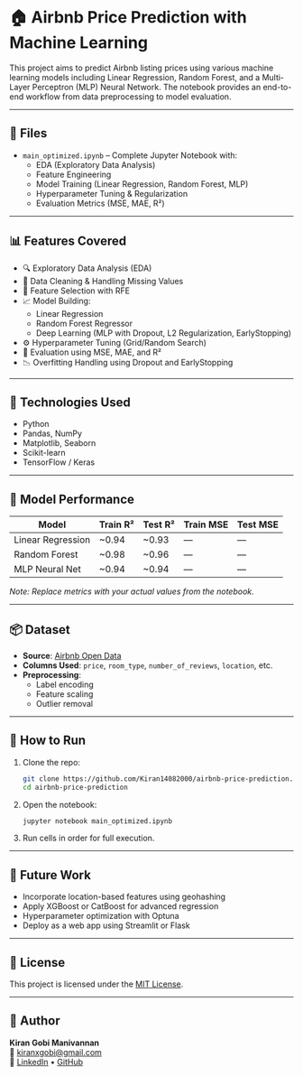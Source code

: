 # 🏠 Airbnb Price Prediction with Machine Learning

This project aims to predict Airbnb listing prices using various machine learning models including Linear Regression, Random Forest, and a Multi-Layer Perceptron (MLP) Neural Network. The notebook provides an end-to-end workflow from data preprocessing to model evaluation.

---

## 📁 Files

- `main_optimized.ipynb` – Complete Jupyter Notebook with:
  - EDA (Exploratory Data Analysis)
  - Feature Engineering
  - Model Training (Linear Regression, Random Forest, MLP)
  - Hyperparameter Tuning & Regularization
  - Evaluation Metrics (MSE, MAE, R²)

---

## 📊 Features Covered

- 🔍 Exploratory Data Analysis (EDA)
- 🧼 Data Cleaning & Handling Missing Values
- 🧠 Feature Selection with RFE
- 📈 Model Building:
  - Linear Regression
  - Random Forest Regressor
  - Deep Learning (MLP with Dropout, L2 Regularization, EarlyStopping)
- ⚙️ Hyperparameter Tuning (Grid/Random Search)
- 🧪 Evaluation using MSE, MAE, and R²
- 📉 Overfitting Handling using Dropout and EarlyStopping

---

## 🔧 Technologies Used

- Python
- Pandas, NumPy
- Matplotlib, Seaborn
- Scikit-learn
- TensorFlow / Keras

---

## 🧠 Model Performance

| Model              | Train R² | Test R² | Train MSE | Test MSE |
|-------------------|----------|---------|-----------|----------|
| Linear Regression |   ~0.94  |  ~0.93  |    —      |    —     |
| Random Forest     |   ~0.98  |  ~0.96  |    —      |    —     |
| MLP Neural Net    |   ~0.94  |  ~0.94  |    —      |    —     |

*Note: Replace metrics with your actual values from the notebook.*

---

## 📦 Dataset

- **Source**: [Airbnb Open Data](https://www.kaggle.com/datasets)
- **Columns Used**: `price`, `room_type`, `number_of_reviews`, `location`, etc.
- **Preprocessing**:
  - Label encoding
  - Feature scaling
  - Outlier removal

---

## 📎 How to Run

1. Clone the repo:
   ```bash
   git clone https://github.com/Kiran14082000/airbnb-price-prediction.git
   cd airbnb-price-prediction
   ```

2. Open the notebook:
   ```bash
   jupyter notebook main_optimized.ipynb
   ```

3. Run cells in order for full execution.

---

## 🚀 Future Work

- Incorporate location-based features using geohashing
- Apply XGBoost or CatBoost for advanced regression
- Hyperparameter optimization with Optuna
- Deploy as a web app using Streamlit or Flask

---

## 📜 License

This project is licensed under the [MIT License](LICENSE).

---

## 👤 Author

**Kiran Gobi Manivannan**  
📧 kiranxgobi@gmail.com  
🔗 [LinkedIn](https://linkedin.com/in/kiran14082000) • [GitHub](https://github.com/Kiran14082000)

